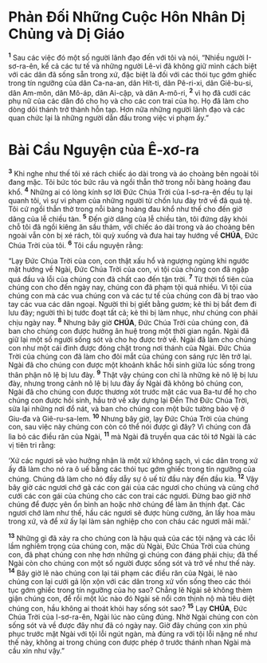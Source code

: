 # Phản Đối Những Cuộc Hôn Nhân Dị Chủng và Dị Giáo

<sup><b>1</b></sup> Sau các việc đó một số người lãnh đạo đến với tôi và nói, “Nhiều người I-sơ-ra-ên, kể cả các tư tế và những người Lê-vi đã không giữ mình cách biệt với các dân đã sống sẵn trong xứ, đặc biệt là đối với các thói tục gớm ghiếc trong tín ngưỡng của dân Ca-na-an, dân Hít-ti, dân Pê-ri-xi, dân Giê-bu-si, dân Am-môn, dân Mô-áp, dân Ai-cập, và dân A-mô-ri, <sup><b>2</b></sup> vì họ đã cưới các phụ nữ của các dân đó cho họ và cho các con trai của họ. Họ đã làm cho dòng dõi thánh trở thành hỗn tạp. Hơn nữa những người lãnh đạo và các quan chức lại là những người dẫn đầu trong việc vi phạm ấy.”

# Bài Cầu Nguyện của Ê-xơ-ra

<sup><b>3</b></sup> Khi nghe như thế tôi xé rách chiếc áo dài trong và áo choàng bên ngoài tôi đang mặc. Tôi bức tóc bức râu và ngồi thẫn thờ trong nỗi bàng hoàng đau khổ. <sup><b>4</b></sup> Những ai có lòng kính sợ lời Đức Chúa Trời của I-sơ-ra-ên đều tụ lại quanh tôi, vì sự vi phạm của những người từ chốn lưu đày trở về đã quá tệ. Tôi cứ ngồi thẫn thờ trong nỗi bàng hoàng đau khổ như thế cho đến giờ dâng của lễ chiều tàn. <sup><b>5</b></sup> Đến giờ dâng của lễ chiều tàn, tôi đứng dậy khỏi chỗ tôi đã ngồi kiêng ăn sầu thảm, với chiếc áo dài trong và áo choàng bên ngoài vẫn còn bị xé rách, tôi quỳ xuống và đưa hai tay hướng về **CHÚA**, Đức Chúa Trời của tôi. <sup><b>6</b></sup> Tôi cầu nguyện rằng:

“Lạy Đức Chúa Trời của con, con thật xấu hổ và ngượng ngùng khi ngước mặt hướng về Ngài, Đức Chúa Trời của con, vì tội của chúng con đã ngập quá đầu và lỗi của chúng con đã chất cao đến tận trời. <sup><b>7</b></sup> Từ thời tổ tiên của chúng con cho đến ngày nay, chúng con đã phạm tội quá nhiều. Vì tội của chúng con mà các vua chúng con và các tư tế của chúng con đã bị trao vào tay các vua các dân ngoại. Người thì bị giết bằng gươm; kẻ thì bị bắt đem đi lưu đày; người thì bị tước đoạt tất cả; kẻ thì bị làm nhục, như chúng con phải chịu ngày nay. <sup><b>8</b></sup> Nhưng bây giờ **CHÚA**, Đức Chúa Trời của chúng con, đã ban cho chúng con được hưởng ân huệ trong một thời gian ngắn. Ngài đã giữ lại một số người sống sót và cho họ được trở về. Ngài đã làm cho chúng con như một cái đinh được đóng chặt trong nơi thánh của Ngài. Đức Chúa Trời của chúng con đã làm cho đôi mắt của chúng con sáng rực lên trở lại. Ngài đã cho chúng con được một khoảnh khắc hồi sinh giữa lúc sống trong thân phận nô lệ bị lưu đày. <sup><b>9</b></sup> Thật vậy chúng con chỉ là những kẻ nô lệ bị lưu đày, nhưng trong cảnh nô lệ bị lưu đày ấy Ngài đã không bỏ chúng con, Ngài đã cho chúng con được thương xót trước mặt các vua Ba-tư để họ cho chúng con được hồi sinh, hầu trở về xây dựng lại Đền Thờ Đức Chúa Trời, sửa lại những nơi đổ nát, và ban cho chúng con một bức tường bảo vệ ở Giu-đa và Giê-ru-sa-lem. <sup><b>10</b></sup> Nhưng bây giờ, lạy Đức Chúa Trời của chúng con, sau việc này chúng con còn có thể nói được gì đây? Vì chúng con đã lìa bỏ các điều răn của Ngài, <sup><b>11</b></sup> mà Ngài đã truyền qua các tôi tớ Ngài là các vị tiên tri rằng:

‘Xứ các ngươi sẽ vào hưởng nhận là một xứ không sạch, vì các dân trong xứ ấy đã làm cho nó ra ô uế bằng các thói tục gớm ghiếc trong tín ngưỡng của chúng. Chúng đã làm cho nó đầy dẫy sự ô uế từ đầu này đến đầu kia. <sup><b>12</b></sup> Vậy bây giờ các ngươi chớ gả các con gái của các ngươi cho chúng và cũng chớ cưới các con gái của chúng cho các con trai các ngươi. Đừng bao giờ nhờ chúng để được yên ổn bình an hoặc nhờ chúng để làm ăn thịnh đạt. Các ngươi chớ làm như thế, hầu các ngươi sẽ được hùng cường, ăn lấy hoa màu trong xứ, và để xứ ấy lại làm sản nghiệp cho con cháu các ngươi mãi mãi.’

<sup><b>13</b></sup> Những gì đã xảy ra cho chúng con là hậu quả của các tội nặng và các lỗi lầm nghiêm trọng của chúng con, mặc dù Ngài, Đức Chúa Trời của chúng con, đã phạt chúng con nhẹ hơn những gì chúng con đáng phải chịu; đã thế Ngài còn cho chúng con một số người được sống sót và trở về như thế này. <sup><b>14</b></sup> Bây giờ lẽ nào chúng con lại tái phạm các điều răn của Ngài, lẽ nào chúng con lại cưới gả lộn xộn với các dân trong xứ vốn sống theo các thói tục gớm ghiếc trong tín ngưỡng của họ sao? Chẳng lẽ Ngài sẽ không thèm giận chúng con, để rồi một lúc nào đó Ngài sẽ nổi cơn thịnh nộ mà tiêu diệt chúng con, hầu không ai thoát khỏi hay sống sót sao? <sup><b>15</b></sup> Lạy **CHÚA**, Đức Chúa Trời của I-sơ-ra-ên, Ngài lúc nào cũng đúng. Nhờ Ngài chúng con còn sống sót và về được đây như đã có ngày nay. Giờ đây chúng con xin phủ phục trước mặt Ngài với tội lỗi ngút ngàn, mà đúng ra với tội lỗi nặng nề như thế này, không ai trong chúng con được phép ở trước thánh nhan Ngài mà cầu xin như vậy.”
